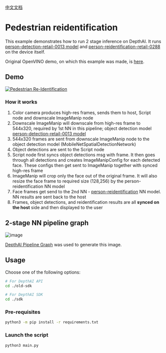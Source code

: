 [中文文档](README.zh-CN.md)

# Pedestrian reidentification

This example demonstrates how to run 2 stage inference on DepthAI. It runs [person-detection-retail-0013 model](https://docs.openvino.ai/latest/omz_models_model_person_detection_retail_0013.html) and [person-reidentification-retail-0288](https://docs.openvino.ai/latest/omz_models_model_person_reidentification_retail_0288.html) on the device itself.

Original OpenVINO demo, on which this example was made, is [here](https://docs.openvinotoolkit.org/2020.1/_demos_pedestrian_tracker_demo_README.html).

## Demo

[![Pedestrian Re-Identification](https://user-images.githubusercontent.com/18037362/170273561-71bb3b9a-0b40-4221-8a5a-9a543fc4fb4a.gif)](https://youtu.be/Ql9LQtao8-s)


### How it works

1. Color camera produces high-res frames, sends them to host, Script node and downscale ImageManip node
2. Downscale ImageManip will downscale from high-res frame to 544x320, required by 1st NN in this pipeline; object detection model [person-detection-retail-0013 model](https://docs.openvino.ai/latest/omz_models_model_person_detection_retail_0013.html)
3. 544x320 frames are sent from downscale ImageManip node to the object detection model (MobileNetSpatialDetectionNetwork)
4. Object detections are sent to the Script node
5. Script node first syncs object detections msg with frame. It then goes through all detections and creates ImageManipConfig for each detected face. These configs then get sent to ImageManip together with synced high-res frame
6. ImageManip will crop only the face out of the original frame. It will also resize the face frame to required size (128,256) by the person-reidentification NN model
7. Face frames get send to the 2nd NN - [person-reidentification](https://docs.openvino.ai/latest/omz_models_model_person_reidentification_retail_0288.html) NN model. NN results are sent back to the host
8. Frames, object detections, and reidentification results are all **synced on the host** side and then displayed to the user

## 2-stage NN pipeline graph

![image](https://user-images.githubusercontent.com/18037362/179375207-1ccf27a6-59bb-4a42-8cae-d8908c4ed51a.png)

[DepthAI Pipeline Graph](https://github.com/geaxgx/depthai_pipeline_graph#depthai-pipeline-graph-experimental) was used to generate this image.

## Usage

Choose one of the following options:
```bash
# For DepthAI API
cd ./old-sdk

# For DepthAI SDK
cd ./sdk
```

### Pre-requisites

```bash
python3 -m pip install -r requirements.txt
```

### Launch the script

```bash
python3 main.py
```